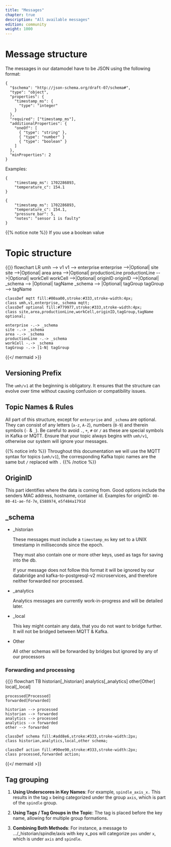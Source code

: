 ```yaml
---
title: "Messages"
chapter: true
description: "All available messages"
edition: community
weight: 1000
---
```


# Message structure

The messages in our datamodel have to be JSON using the following format:
```
{
  "$schema": "http://json-schema.org/draft-07/schema#",
  "type": "object",
  "properties": {
    "timestamp_ms": {
      "type": "integer"
    }
  },
  "required": ["timestamp_ms"],
  "additionalProperties": {
    "oneOf": [
      { "type": "string" },
      { "type": "number" }
      { "type": "boolean" }
    ]
  },
  "minProperties": 2
}
```
Examples:
```
{
    "timestamp_ms": 1702286893,
    "temperature_c": 154.1
}
```

```
{
    "timestamp_ms": 1702286893,
    "temperature_c": 154.1,
    "pressure_bar": 5,
    "notes": "sensor 1 is faulty"
}
```


{{% notice note %}}
If you use a boolean value


# Topic structure

{{<mermaid theme="neutral" >}}
flowchart LR
    umh --> v1
    v1 --> enterprise
    enterprise -->|Optional| site
    site -->|Optional| area
    area -->|Optional| productionLine
    productionLine -->|Optional| workCell
    workCell -->|Optional| originID
    originID -->|Optional| _schema --> |Optional| tagName
    _schema --> |Optional| tagGroup
    tagGroup --> tagName
    
    classDef mqtt fill:#00aa00,stroke:#333,stroke-width:4px;
    class umh,v1,enterprise,_schema mqtt;
    classDef optional fill:#779977,stroke:#333,stroke-width:4px;
    class site,area,productionLine,workCell,originID,tagGroup,tagName optional;
    
    enterprise -.-> _schema
    site -.-> _schema
    area -.-> _schema
    productionLine -.-> _schema
    workCell -.-> _schema
    tagGroup -.-> |1-N| tagGroup
{{</ mermaid >}}

## Versioning Prefix

The `umh/v1` at the beginning is obligatory. It ensures that the structure can evolve over time without causing confusion or compatibility issues.

## Topic Names & Rules

All part of this structure, except for `enterprise` and `_schema` are optional.
They can consist of any letters (`a-z`, `A-Z`), numbers (`0-9`) and therein symbols (`-` & `_`).
Be careful to avoid `.`, `+`, `#` or `/` as these are special symbols in Kafka or MQTT.
Ensure that your topic always begins with `umh/v1`, otherwise our system will ignore your messages.


{{% notice info %}}
Throughout this documentation we will use the MQTT syntax for topics (`umh/v1`), the corresponding Kafka topic names are the same but `/` replaced with `.`
{{% /notice %}}

## OriginID
This part identifies where the data is coming from.
Good options include the senders MAC address, hostname, container id.
Examples for originID: `00-80-41-ae-fd-7e`, `E588974`, `e5f484a1791d` 

## _schema

  - _historian

    These messages must include a `timestamp_ms` key set to a UNIX timestamp in milliseconds since the epoch.

    They must also contain one or more other keys, used as tags for saving into the db.

    If your message does not follow this format it will be ignored 
    by our databridge and kafka-to-postgresql-v2 microservices, and therefore neither forwarded nor processed.

  - _analytics

      Analytics messages are currently work-in-progress and will be detailed later.

  - _local

      This key might contain any data, that you do not want to bridge further.
      It will not be bridged between MQTT & Kafka.

  - Other

      All other schemas will be forwarded by bridges but ignored by any of our processors

### Forwarding and processing

{{<mermaid theme="neutral" >}}
flowchart TB
historian[_historian]
analytics[_analytics]
other[Other]
local[_local]

    processed[Processed]
    forwarded[Forwarded]

    historian --> processed
    historian --> forwarded
    analytics --> processed
    analytics --> forwarded
    other --> forwarded

    classDef schema fill:#add8e6,stroke:#333,stroke-width:2px;
    class historian,analytics,local,other schema;

    classDef action fill:#90ee90,stroke:#333,stroke-width:2px;
    class processed,forwarded action;

{{</ mermaid >}}

## Tag grouping
1) __Using Underscores in Key Names__: For example, `spindle_axis_x.`
This results in the tag `x` being categorized under the group `axis`, which is part of the `spindle` group.

2) __Using Tags / Tag Groups in the Topic__:
The tag is placed before the key name, allowing for multiple group formations.

3) __Combining Both Methods__:
For instance, a message to .../_historian/spindle/axis with key x_pos will categorize `pos` under `x`, which is under `axis` and `spindle`.